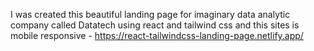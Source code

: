 I was created this beautiful landing page for imaginary data analytic company called Datatech using react and tailwind css and this sites is mobile responsive - https://react-tailwindcss-landing-page.netlify.app/
